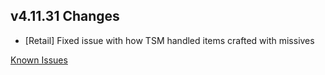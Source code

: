 ## v4.11.31 Changes

* [Retail] Fixed issue with how TSM handled items crafted with missives

[Known Issues](https://support.tradeskillmaster.com/en_US/known_issues)
